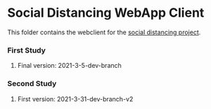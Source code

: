 # Social Distancing WebApp Client

This folder contains the webclient for the [social distancing project](this_link_does_not_exist).

### First Study 

1. Final version: 2021-3-5-dev-branch

### Second Study 
1. First version: 2021-3-31-dev-branch-v2
